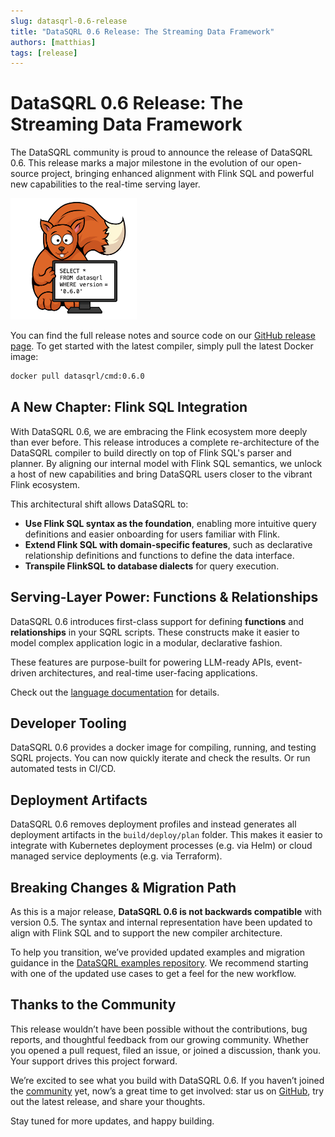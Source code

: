 ```yaml
---
slug: datasqrl-0.6-release
title: "DataSQRL 0.6 Release: The Streaming Data Framework"
authors: [matthias]
tags: [release]
---
```


<head>
  <meta property="og:image" content="/img/blog/release_0.6.0.png" />
  <meta name="twitter:image" content="/img/blog/release_0.6.0.png" />
</head>

# DataSQRL 0.6 Release: The Streaming Data Framework

The DataSQRL community is proud to announce the release of DataSQRL 0.6. This release marks a major milestone in the evolution of our open-source project, bringing enhanced alignment with Flink SQL and powerful new capabilities to the real-time serving layer.


<img src="/img/blog/release_0.6.0.png" alt="DataSQRL 0.6.0 Release >" width="40%"/>

You can find the full release notes and source code on our [GitHub release page](https://github.com/DataSQRL/sqrl/releases/tag/0.6.0). 
To get started with the latest compiler, simply pull the latest Docker image:
```bash
docker pull datasqrl/cmd:0.6.0
```

## A New Chapter: Flink SQL Integration

With DataSQRL 0.6, we are embracing the Flink ecosystem more deeply than ever before. This release introduces a complete re-architecture of the DataSQRL compiler to build directly on top of Flink SQL's parser and planner. By aligning our internal model with Flink SQL semantics, we unlock a host of new capabilities and bring DataSQRL users closer to the vibrant Flink ecosystem.

This architectural shift allows DataSQRL to:

* **Use Flink SQL syntax as the foundation**, enabling more intuitive query definitions and easier onboarding for users familiar with Flink.
* **Extend Flink SQL with domain-specific features**, such as declarative relationship definitions and functions to define the data interface.
* **Transpile FlinkSQL to database dialects** for query execution.

<!--truncate-->

## Serving-Layer Power: Functions & Relationships

DataSQRL 0.6 introduces first-class support for defining **functions** and **relationships** in your SQRL scripts. These constructs make it easier to model complex application logic in a modular, declarative fashion.

These features are purpose-built for powering LLM-ready APIs, event-driven architectures, and real-time user-facing applications.

Check out the [language documentation](/docs/sqrl-language) for details.

## Developer Tooling

DataSQRL 0.6 provides a docker image for compiling, running, and testing SQRL projects. You can now quickly iterate and check the results. Or run automated tests in CI/CD.

## Deployment Artifacts

DataSQRL 0.6 removes deployment profiles and instead generates all deployment artifacts in the `build/deploy/plan` folder. This makes it easier to integrate with Kubernetes deployment processes (e.g. via Helm) or cloud managed service deployments (e.g. via Terraform).

## Breaking Changes & Migration Path

As this is a major release, **DataSQRL 0.6 is not backwards compatible** with version 0.5. The syntax and internal representation have been updated to align with Flink SQL and to support the new compiler architecture.

To help you transition, we’ve provided updated examples and migration guidance in the [DataSQRL examples repository](https://github.com/DataSQRL/datasqrl-examples). We recommend starting with one of the updated use cases to get a feel for the new workflow.

## Thanks to the Community

This release wouldn’t have been possible without the contributions, bug reports, and thoughtful feedback from our growing community. Whether you opened a pull request, filed an issue, or joined a discussion, thank you. Your support drives this project forward.

We’re excited to see what you build with DataSQRL 0.6. If you haven’t joined the [community](/community) yet, now’s a great time to get involved: star us on [GitHub](https://github.com/DataSQRL/sqrl), try out the latest release, and share your thoughts.

Stay tuned for more updates, and happy building.